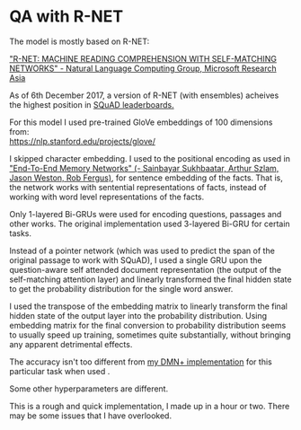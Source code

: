 # QA with R-NET

The model is mostly based on R-NET:

["R-NET: MACHINE READING COMPREHENSION WITH SELF-MATCHING NETWORKS" - Natural Language Computing Group, Microsoft Research Asia](https://www.microsoft.com/en-us/research/wp-content/uploads/2017/05/r-net.pdf)

As of 6th December 2017, a version of R-NET (with ensembles) acheives the highest position in [SQuAD leaderboards.](https://rajpurkar.github.io/SQuAD-explorer/) 

For this model I used pre-trained GloVe embeddings of 100 dimensions from:  
https://nlp.stanford.edu/projects/glove/

I skipped character embedding. I used to the positional encoding as used in ["End-To-End Memory Networks" (- Sainbayar Sukhbaatar, Arthur Szlam, Jason Weston, Rob Fergus)](https://arxiv.org/abs/1503.08895), for sentence embedding of the facts. That is, the network works with sentential representations of facts, instead of working with word level representations of the facts. 

Only 1-layered Bi-GRUs were used for encoding questions, passages and other works. The original implementation used 3-layered Bi-GRU for certain tasks. 

Instead of a pointer network (which was used to predict the span of the original passage to work with SQuAD), I used a single GRU upon the question-aware self attended document representation (the output of the self-matching attention layer) and linearly transformed the final hidden state to get the probability distribution for the single word answer. 

I used the transpose of the embedding matrix to linearly transform the final hidden state of the output layer into the probability distribution. Using embedding matrix for the final conversion to probability distribution seems to usually speed up training, sometimes quite substantially, without bringing any apparent detrimental effects. 

The accuracy isn't too different from [my DMN+ implementation](https://github.com/JRC1995/Dynamic-Memory-Network-Plus) for this particular task when used . 

Some other hyperparameters are different. 

This is a rough and quick implementation, I made up in a hour or two. There may be some issues that I have overlooked.



